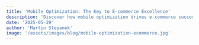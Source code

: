 ```yaml
---
title: 'Mobile Optimization: The Key to E-commerce Excellence'
description: 'Discover how mobile optimization drives e-commerce success. Learn mobile-first design strategies, performance optimization techniques, and user experience improvements that boost conversion rates and customer engagement.'
date: '2025-05-29'
author: 'Martin Stepanek'
image: '/assets/images/blog/mobile-optimization-ecommerce.jpg'
---
```


<!--
CONTENT PLACEHOLDER - Please copy the full blog post content from:
https://www.techseovitals.com/47675/mobile-optimization-the-key-to-e-commerce-excellence/

The article should include:
- Mobile-first design principles
- Performance optimization strategies
- User experience improvements
- Conversion rate optimization
- Customer engagement techniques

Featured image URL: https://www.techseovitals.com/wp-content/uploads/2025/05/thumbnail-mobile-optimization.jpg
-->
